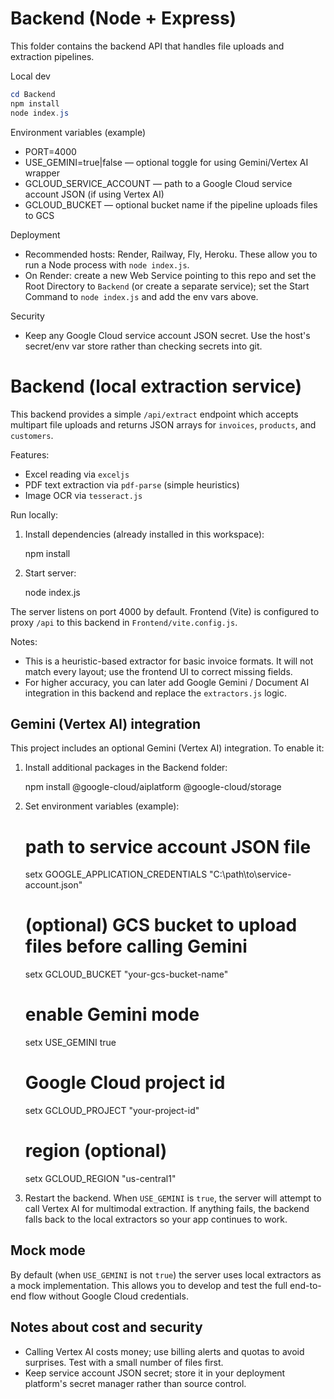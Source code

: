 # Backend (Node + Express)

This folder contains the backend API that handles file uploads and extraction pipelines.

Local dev

```powershell
cd Backend
npm install
node index.js
```

Environment variables (example)
- PORT=4000
- USE_GEMINI=true|false — optional toggle for using Gemini/Vertex AI wrapper
- GCLOUD_SERVICE_ACCOUNT — path to a Google Cloud service account JSON (if using Vertex AI)
- GCLOUD_BUCKET — optional bucket name if the pipeline uploads files to GCS

Deployment
- Recommended hosts: Render, Railway, Fly, Heroku. These allow you to run a Node process with `node index.js`.
- On Render: create a new Web Service pointing to this repo and set the Root Directory to `Backend` (or create a separate service); set the Start Command to `node index.js` and add the env vars above.

Security
- Keep any Google Cloud service account JSON secret. Use the host's secret/env var store rather than checking secrets into git.
# Backend (local extraction service)

This backend provides a simple `/api/extract` endpoint which accepts multipart file uploads and returns JSON arrays for `invoices`, `products`, and `customers`.

Features:
- Excel reading via `exceljs`
- PDF text extraction via `pdf-parse` (simple heuristics)
- Image OCR via `tesseract.js`

Run locally:

1. Install dependencies (already installed in this workspace):

   npm install

2. Start server:

   node index.js

The server listens on port 4000 by default. Frontend (Vite) is configured to proxy `/api` to this backend in `Frontend/vite.config.js`.

Notes:
- This is a heuristic-based extractor for basic invoice formats. It will not match every layout; use the frontend UI to correct missing fields.
- For higher accuracy, you can later add Google Gemini / Document AI integration in this backend and replace the `extractors.js` logic.

Gemini (Vertex AI) integration
--------------------------------
This project includes an optional Gemini (Vertex AI) integration. To enable it:

1. Install additional packages in the Backend folder:

   npm install @google-cloud/aiplatform @google-cloud/storage

2. Set environment variables (example):

   # path to service account JSON file
   setx GOOGLE_APPLICATION_CREDENTIALS "C:\path\to\service-account.json"
   # (optional) GCS bucket to upload files before calling Gemini
   setx GCLOUD_BUCKET "your-gcs-bucket-name"
   # enable Gemini mode
   setx USE_GEMINI true
   # Google Cloud project id
   setx GCLOUD_PROJECT "your-project-id"
   # region (optional)
   setx GCLOUD_REGION "us-central1"

3. Restart the backend. When `USE_GEMINI` is `true`, the server will attempt to call Vertex AI
   for multimodal extraction. If anything fails, the backend falls back to the local extractors so
   your app continues to work.

Mock mode
---------
By default (when `USE_GEMINI` is not `true`) the server uses local extractors as a mock implementation.
This allows you to develop and test the full end-to-end flow without Google Cloud credentials.

Notes about cost and security
-----------------------------
- Calling Vertex AI costs money; use billing alerts and quotas to avoid surprises. Test with a small number of files first.
- Keep service account JSON secret; store it in your deployment platform's secret manager rather than source control.

